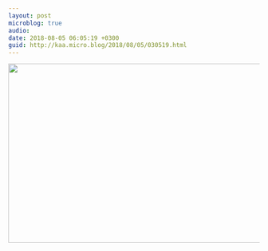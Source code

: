 ```yaml
---
layout: post
microblog: true
audio: 
date: 2018-08-05 06:05:19 +0300
guid: http://kaa.micro.blog/2018/08/05/030519.html
---
```



<img src="http://micro.kaa.bz/uploads/2018/cb1a1c5fed.jpg" width="600" height="360" />
